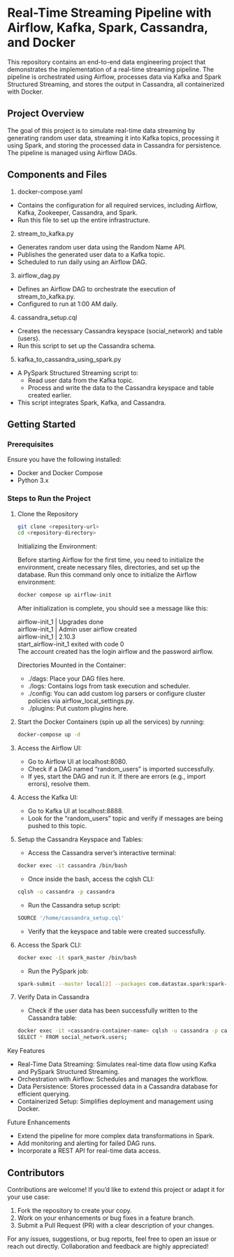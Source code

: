 # Real-Time Streaming Pipeline with Airflow, Kafka, Spark, Cassandra, and Docker

This repository contains an end-to-end data engineering project that demonstrates the implementation of a real-time streaming pipeline. The pipeline is orchestrated using Airflow, processes data via Kafka and Spark Structured Streaming, and stores the output in Cassandra, all containerized with Docker.

## Project Overview

The goal of this project is to simulate real-time data streaming by generating random user data, streaming it into Kafka topics, processing it using Spark, and storing the processed data in Cassandra for persistence. The pipeline is managed using Airflow DAGs.

## Components and Files
1.  docker-compose.yaml
- Contains the configuration for all required services, including Airflow, Kafka, Zookeeper, Cassandra, and Spark.
- Run this file to set up the entire infrastructure.

2.  stream_to_kafka.py
- Generates random user data using the Random Name API.
- Publishes the generated user data to a Kafka topic.
- Scheduled to run daily using an Airflow DAG.

3.  airflow_dag.py
- Defines an Airflow DAG to orchestrate the execution of stream_to_kafka.py.
- Configured to run at 1:00 AM daily.

4.  cassandra_setup.cql
- Creates the necessary Cassandra keyspace (social_network) and table (users).
- Run this script to set up the Cassandra schema.

5.  kafka_to_cassandra_using_spark.py
- A PySpark Structured Streaming script to:
  - Read user data from the Kafka topic.
  - Process and write the data to the Cassandra keyspace and table created earlier.
- This script integrates Spark, Kafka, and Cassandra.

## Getting Started

### Prerequisites

Ensure you have the following installed:
- Docker and Docker Compose
- Python 3.x

### Steps to Run the Project

1.  Clone the Repository
    ```bash
    git clone <repository-url>
    cd <repository-directory>
    ```
    
    Initializing the Environment:
    
    Before starting Airflow for the first time, you need to initialize the environment, create necessary files, directories, and set up the database. Run this command only once to initialize the Airflow environment:
    ```bash
    docker compose up airflow-init
    ```
    
    After initialization is complete, you should see a message like this:
    
    airflow-init_1       | Upgrades done \
    airflow-init_1       | Admin user airflow created \
    airflow-init_1       | 2.10.3 \
    start_airflow-init_1 exited with code 0 \
    The account created has the login airflow and the password airflow.
    
    Directories Mounted in the Container:
    - ./dags: Place your DAG files here.
    - ./logs: Contains logs from task execution and scheduler.
    - ./config: You can add custom log parsers or configure cluster policies via airflow_local_settings.py.
    - ./plugins: Put custom plugins here.


2.  Start the Docker Containers (spin up all the services) by running:
    ```bash
    docker-compose up -d
    ```


3.	Access the Airflow UI:
    - Go to Airflow UI at localhost:8080.
    - Check if a DAG named “random_users” is imported successfully.
    - If yes, start the DAG and run it. If there are errors (e.g., import errors), resolve them.


4.	Access the Kafka UI:
    - Go to Kafka UI at localhost:8888.
    - Look for the “random_users” topic and verify if messages are being pushed to this topic.


5.	Setup the Cassandra Keyspace and Tables:
    - Access the Cassandra server’s interactive terminal:
    ```bash
    docker exec -it cassandra /bin/bash
    ```
    
    - Once inside the bash, access the cqlsh CLI:
    ```bash
    cqlsh -u cassandra -p cassandra
    ```
    
    - Run the Cassandra setup script:
    ```bash
    SOURCE '/home/cassandra_setup.cql'
    ```
    
    - Verify that the keyspace and table were created successfully.


6.	Access the Spark CLI:
    ```bash
    docker exec -it spark_master /bin/bash
    ```
    
    - Run the PySpark job:
    ```bash
    spark-submit --master local[2] --packages com.datastax.spark:spark-cassandra-connector_2.12:3.3.0,org.apache.spark:spark-sql-kafka-0-10_2.12:3.3.0 /home/kafka_to_cassandra_using_spark.py
    ```



7.  Verify Data in Cassandra
    - Check if the user data has been successfully written to the Cassandra table:
    ```bash
    docker exec -it <cassandra-container-name> cqlsh -u cassandra -p cassandra
    SELECT * FROM social_network.users;
    ```


Key Features
- Real-Time Data Streaming: Simulates real-time data flow using Kafka and PySpark Structured Streaming.
- Orchestration with Airflow: Schedules and manages the workflow.
- Data Persistence: Stores processed data in a Cassandra database for efficient querying.
- Containerized Setup: Simplifies deployment and management using Docker.

Future Enhancements
- Extend the pipeline for more complex data transformations in Spark.
- Add monitoring and alerting for failed DAG runs.
- Incorporate a REST API for real-time data access.

## Contributors

Contributions are welcome! If you’d like to extend this project or adapt it for your use case:
1. Fork the repository to create your copy.
2. Work on your enhancements or bug fixes in a feature branch.
3. Submit a Pull Request (PR) with a clear description of your changes.

For any issues, suggestions, or bug reports, feel free to open an issue or reach out directly. Collaboration and feedback are highly appreciated!
